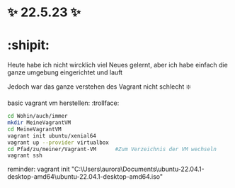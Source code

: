 # :sparkles: 22.5.23 :sparkles: 
# :shipit:
Heute  habe ich nicht wircklich viel Neues gelernt, aber ich habe einfach die ganze umgebung eingerichtet und lauft

Jedoch war das ganze verstehen des Vagrant nicht schlecht :sparkle:

basic vagrant vm herstellen: :trollface:	

``` bash
cd Wohin/auch/immer
mkdir MeineVagrantVM
cd MeineVagrantVM
vagrant init ubuntu/xenial64                                                      #Vagrantfile erzeugen
vagrant up --provider virtualbox                                                  #Virtuelle Maschine erstellen & starten
cd Pfad/zu/meiner/Vagrant-VM      #Zum Verzeichnis der VM wechseln
vagrant ssh                   
```

reminder:
vagrant init "C:\Users\aurora\Documents\ubuntu-22.04.1-desktop-amd64\ubuntu-22.04.1-desktop-amd64.iso"
